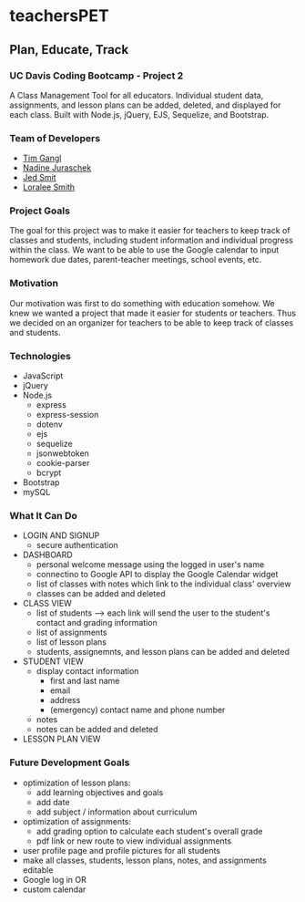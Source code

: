 # teachersPET
## Plan, Educate, Track

### UC Davis Coding Bootcamp - Project 2

A Class Management Tool for all educators. Individual student data, assignments, and lesson plans can be added, deleted, and displayed for each class. Built with Node.js, jQuery, EJS, Sequelize, and Bootstrap. 

### Team of Developers
* [Tim Gangl](https://github.com/TimGangl)
* [Nadine Juraschek](https://github.com/nadinejuraschek)
* [Jed Smit](https://github.com/jedsmit)
* [Loralee Smith](https://github.com/LoraleeSmith)

### Project Goals
The goal for this project was to make it easier for teachers to keep track of classes and students, including student information and individual progress within the class. We want to be able to use the Google calendar to input homework due dates, parent-teacher meetings, school events, etc. 

### Motivation
Our motivation was first to do something with education somehow. We knew we wanted a project that made it easier for students or teachers. 
Thus we decided on an organizer for teachers to be able to keep track of classes and students.

### Technologies
* JavaScript
* jQuery
* Node.js
    * express
    * express-session
    * dotenv
    * ejs
    * sequelize
    * jsonwebtoken
    * cookie-parser
    * bcrypt
* Bootstrap
* mySQL

### What It Can Do
* LOGIN AND SIGNUP
   * secure authentication
* DASHBOARD
   * personal welcome message using the logged in user's name
   * connectino to Google API to display the Google Calendar widget
   * list of classes with notes which link to the individual class' overview
   * classes can be added and deleted
* CLASS VIEW
   * list of students --> each link will send the user to the student's contact and grading information
   * list of assignments
   * list of lesson plans
   * students, assignemnts, and lesson plans can be added and deleted
* STUDENT VIEW
   * display contact information
      * first and last name
      * email
      * address
      * (emergency) contact name and phone number
   * notes
   * notes can be added and deleted
* LESSON PLAN VIEW

### Future Development Goals
* optimization of lesson plans:
   * add learning objectives and goals
   * add date
   * add subject / information about curriculum
* optimization of assignments:
   * add grading option to calculate each student's overall grade
   * pdf link or new route to view individual assignments
* user profile page and profile pictures for all students
* make all classes, students, lesson plans, notes, and assignments editable
* Google log in OR
* custom calendar

